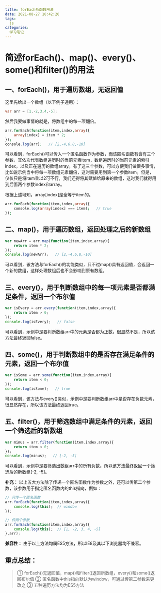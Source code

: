 ```yaml
---
title: forEach系函数用法
date: 2021-08-27 10:42:20
tags:
  js
categories:
  学习笔记
---
```


# 简述forEach()、map()、every()、some()和filter()的用法

<!--more-->

## 一、forEach()，用于遍历数组，无返回值

这里先给出一个数组（以下例子通用）：



```csharp
var arr = [1,-2,3,4,-5];
```

然后我要做事情的就是，将数组中的每一项翻倍。



```php
arr.forEach(function(item,index,array){
    array[index] = item * 2;
});
console.log(arr);   // [2,-4,6,8,-10]
```

可以看到，forEach()可以传入一个匿名函数作为参数，而该匿名函数有含有三个参数，其依次代表数组遍历时的当前元素item，数组遍历时的当前元素的索引index，以及正在遍历的数组array。有了这三个参数，可以方便我们做很多事情，比如说示例当中将每一项数组元素翻倍，这时需要用到第一个参数item。但是，仅仅只是将item乘以2可不行，我们还得将其赋值给原来的数组，这时我们就得用到后面两个参数index和array。

根据上述可知，array[index]是全等于item的。



```php
arr.forEach(function(item,index,array){
    console.log(array[index] === item);   // true
});
```

## 二、map()，用于遍历数组，返回处理之后的新数组



```jsx
var newArr = arr.map(function(item,index,array){
    return item * 2;
});
console.log(newArr);   // [2,-4,6,8,-10]
```

可以看到，该方法与forEach()的功能类似，只不过map()具有返回值，会返回一个新的数组，这样处理数组后也不会影响到原有数组。

## 三、every()，用于判断数组中的每一项元素是否都满足条件，返回一个布尔值



```jsx
var isEvery = arr.every(function(item,index,array){
    return item > 0;
});
console.log(isEvery);   // false
```

可以看到，示例中是要判断数组arr中的元素是否都为正数，很显然不是，所以该方法最终返回false。

## 四、some()，用于判断数组中的是否存在满足条件的元素，返回一个布尔值



```jsx
var isSome = arr.some(function(item,index,array){
    return item < 0;
});
console.log(isSome);   // true
```

可以看到，该方法与every()类似，示例中是要判断数组arr中是否存在负数元素，很显然存在，所以该方法最终返回true。

## 五、filter()，用于筛选数组中满足条件的元素，返回一个筛选后的新数组



```jsx
var minus = arr.filter(function(item,index,array){
    return item < 0;
});
console.log(minus);   // [-2, -5]
```

可以看到，示例中是要筛选出数组arr中的所有负数，所以该方法最终返回一个筛选后的新数组[-2, -5]。

**补充：** 以上五大方法除了传递一个匿名函数作为参数之外，还可以传第二个参数，该参数用于指定匿名函数内的this指向，例如：



```jsx
// 只传一个匿名函数
arr.forEach(function(item,index,array){
    console.log(this);  // window
});
```



```jsx
// 传两个参数
arr.forEach(function(item,index,array){
    console.log(this);  // [1, -2, 3, 4, -5]
},arr);
```

**兼容性：** 由于以上方法均属ES5方法，所以IE8及其以下浏览器均不兼容。

## 重点总结：

> ① forEach()无返回值，map()和filter()返回新数组，every()和some()返回布尔值
>  ② 匿名函数中this指向默认为window，可通过传第二参数来更改之
>  ③ 五种遍历方法均为ES5方法



